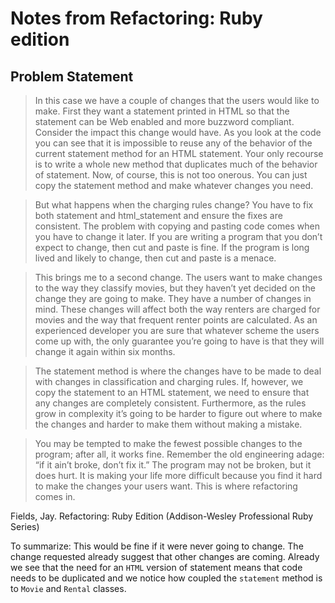 # Notes from Refactoring: Ruby edition

## Problem Statement

> In this case we have a couple of changes that the users would like to make. First they want a statement printed in HTML so that the statement can be Web enabled and more buzzword compliant. Consider the impact this change would have. As you look at the code you can see that it is impossible to reuse any of the behavior of the current statement method for an HTML statement. Your only recourse is to write a whole new method that duplicates much of the behavior of statement. Now, of course, this is not too onerous. You can just copy the statement method and make whatever changes you need.


> But what happens when the charging rules change? You have to fix both statement and html_statement and ensure the fixes are consistent. The problem with copying and pasting code comes when you have to change it later. If you are writing a program that you don’t expect to change, then cut and paste is fine. If the program is long lived and likely to change, then cut and paste is a menace.

> This brings me to a second change. The users want to make changes to the way they classify movies, but they haven’t yet decided on the change they are going to make. They have a number of changes in mind. These changes will affect both the way renters are charged for movies and the way that frequent renter points are calculated. As an experienced developer you are sure that whatever scheme the users come up with, the only guarantee you’re going to have is that they will change it again within six months.

> The statement method is where the changes have to be made to deal with changes in classification and charging rules. If, however, we copy the statement to an HTML statement, we need to ensure that any changes are completely consistent. Furthermore, as the rules grow in complexity it’s going to be harder to figure out where to make the changes and harder to make them without making a mistake.

> You may be tempted to make the fewest possible changes to the program; after all, it works fine. Remember the old engineering adage: “if it ain’t broke, don’t fix it.” The program may not be broken, but it does hurt. It is making your life more difficult because you find it hard to make the changes your users want. This is where refactoring comes in.

Fields, Jay. Refactoring: Ruby Edition (Addison-Wesley Professional Ruby Series)

To summarize: This would be fine if it were never going to change. The change requested already suggest that other changes are coming. Already we see that the need for an `HTML` version of statement means that code needs to be duplicated and we notice how coupled the `statement` method is to `Movie` and `Rental` classes.
